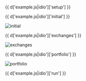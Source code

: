 
{{ d['example.js|idio']['setup'] }}

{{ d['example.js|idio']['initial'] }}

![initial](initial.png)

{{ d['example.js|idio']['exchanges'] }}

![exchanges](exchanges.png)

{{ d['example.js|idio']['portfolio'] }}

![portfolio](portfolio.png)

{{ d['example.js|idio']['run'] }}
